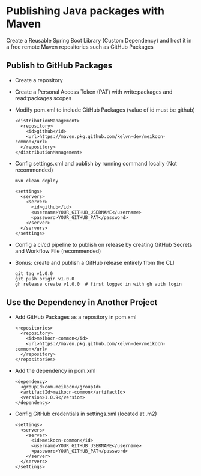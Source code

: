 # Publishing Java packages with Maven

Create a Reusable Spring Boot Library (Custom Dependency) and host it in a free remote Maven repositories such as GitHub Packages

## Publish to GitHub Packages

- Create a repository

- Create a Personal Access Token (PAT) with write:packages and read:packages scopes

- Modify pom.xml to include GitHub Packages (value of id must be github)
  ```
  <distributionManagement>
    <repository>
      <id>github</id>
      <url>https://maven.pkg.github.com/kelvn-dev/meikocn-common</url>
    </repository>
  </distributionManagement>
  ```

- Config settings.xml and publish by running command locally (Not recommended)
  ```
  mvn clean deploy
  ```
  ```
  <settings>
    <servers>
      <server>
        <id>github</id>
        <username>YOUR_GITHUB_USERNAME</username>
        <password>YOUR_GITHUB_PAT</password>
      </server>
    </servers>
  </settings>
  ```

- Config a ci/cd pipeline to publish on release by creating GitHub Secrets and Workflow File (recommended)

- Bonus: create and publish a GitHub release entirely from the CLI
  ```
  git tag v1.0.0
  git push origin v1.0.0
  gh release create v1.0.0  # first logged in with gh auth login
  ```
  
## Use the Dependency in Another Project

- Add GitHub Packages as a repository in pom.xml
  ```
  <repositories>
    <repository>
      <id>meikocn-common</id>
      <url>https://maven.pkg.github.com/kelvn-dev/meikocn-common</url>
    </repository>
  </repositories>
  ```

- Add the dependency in pom.xml
  ```
  <dependency>
    <groupId>com.meikocn</groupId>
    <artifactId>meikocn-common</artifactId>
    <version>1.0.9</version>
  </dependency>
  ```

- Config GitHub credentials in settings.xml (located at .m2)
  ```
  <settings>
    <servers>
      <server>
        <id>meikocn-common</id>
        <username>YOUR_GITHUB_USERNAME</username>
        <password>YOUR_GITHUB_PAT</password>
      </server>
    </servers>
  </settings>
  ```